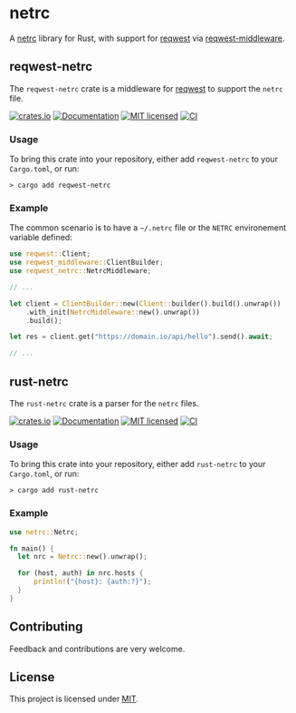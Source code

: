 # netrc

A [netrc](https://www.gnu.org/software/inetutils/manual/html_node/The-_002enetrc-file.html)
library for Rust, with support for [reqwest](https://crates.io/crates/reqwest)
via [reqwest-middleware](https://crates.io/crates/reqwest-middleware).


## reqwest-netrc

The `reqwest-netrc` crate is a middleware for [reqwest](https://crates.io/crates/reqwest)
to support the `netrc` file.

[![crates.io][crates-badge-2]](crate-url-2)
[![Documentation][doc-badge-2]](doc-url-2)
[![MIT licensed][mit-badge]](mit-url)
[![CI][actions-badge-2]](actions-url-2)


### Usage

To bring this crate into your repository, either add `reqwest-netrc` to your
`Cargo.toml`, or run:

```
> cargo add reqwest-netrc
```

### Example

The common scenario is to have a `~/.netrc` file or the `NETRC` environement variable defined:

```rust
use reqwest::Client;
use reqwest_middleware::ClientBuilder;
use reqwest_netrc::NetrcMiddleware;

// ...

let client = ClientBuilder::new(Client::builder().build().unwrap())
    .with_init(NetrcMiddleware::new().unwrap())
    .build();

let res = client.get("https://domain.io/api/hello").send().await;

// ...
```

## rust-netrc

The `rust-netrc` crate is a parser for the `netrc` files.

[![crates.io][crates-badge]](crate-url)
[![Documentation][doc-badge]](doc-url)
[![MIT licensed][mit-badge]](mit-url)
[![CI][actions-badge]](actions-url)

### Usage

To bring this crate into your repository, either add `rust-netrc` to your
`Cargo.toml`, or run:

```
> cargo add rust-netrc
```

### Example

```rust
use netrc::Netrc;

fn main() {
  let nrc = Netrc::new().unwrap();

  for (host, auth) in nrc.hosts {
      println!("{host}: {auth:?}");
  }
}
```


## Contributing

Feedback and contributions are very welcome.


## License

This project is licensed under [MIT](./LICENSE).


[mit-badge]: https://img.shields.io/crates/l/rust-netrc.svg
[mit-url]: ./LICENSE

[crates-badge]: https://img.shields.io/crates/v/rust-netrc.svg
[crate-url]: https://crates.io/crates/rust-netrc
[doc-badge]: https://docs.rs/rust-netrc/badge.svg
[doc-url]: https://docs.rs/rust-netrc
[actions-badge]: https://github.com/gribouille/netrc/actions/workflows/netrc.yml/badge.svg
[actions-url]: https://github.com/gribouille/netrc/actions/workflows/netrc.yml

[crates-badge-2]: https://img.shields.io/crates/v/reqwest-netrc.svg
[crate-url-2]: https://crates.io/crates/reqwest-netrc
[doc-badge-2]: https://docs.rs/reqwest-netrc/badge.svg
[doc-url-2]: https://docs.rs/reqwest-netrc
[actions-badge-2]: https://github.com/gribouille/netrc/actions/workflows/reqwest-netrc.yml/badge.svg
[actions-url-2]: https://github.com/gribouille/netrc/actions/workflows/reqwest-netrc.yml